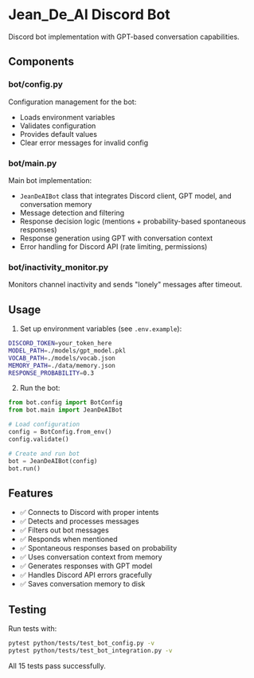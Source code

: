 # Jean_De_AI Discord Bot

Discord bot implementation with GPT-based conversation capabilities.

## Components

### bot/config.py
Configuration management for the bot:
- Loads environment variables
- Validates configuration
- Provides default values
- Clear error messages for invalid config

### bot/main.py
Main bot implementation:
- `JeanDeAIBot` class that integrates Discord client, GPT model, and conversation memory
- Message detection and filtering
- Response decision logic (mentions + probability-based spontaneous responses)
- Response generation using GPT with conversation context
- Error handling for Discord API (rate limiting, permissions)

### bot/inactivity_monitor.py
Monitors channel inactivity and sends "lonely" messages after timeout.

## Usage

1. Set up environment variables (see `.env.example`):
```bash
DISCORD_TOKEN=your_token_here
MODEL_PATH=./models/gpt_model.pkl
VOCAB_PATH=./models/vocab.json
MEMORY_PATH=./data/memory.json
RESPONSE_PROBABILITY=0.3
```

2. Run the bot:
```python
from bot.config import BotConfig
from bot.main import JeanDeAIBot

# Load configuration
config = BotConfig.from_env()
config.validate()

# Create and run bot
bot = JeanDeAIBot(config)
bot.run()
```

## Features

- ✅ Connects to Discord with proper intents
- ✅ Detects and processes messages
- ✅ Filters out bot messages
- ✅ Responds when mentioned
- ✅ Spontaneous responses based on probability
- ✅ Uses conversation context from memory
- ✅ Generates responses with GPT model
- ✅ Handles Discord API errors gracefully
- ✅ Saves conversation memory to disk

## Testing

Run tests with:
```bash
pytest python/tests/test_bot_config.py -v
pytest python/tests/test_bot_integration.py -v
```

All 15 tests pass successfully.
